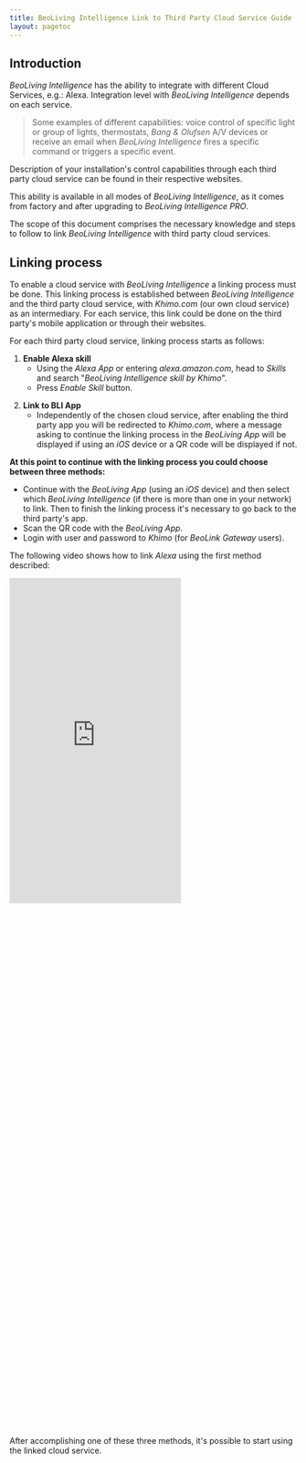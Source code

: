 ```yaml
---
title: BeoLiving Intelligence Link to Third Party Cloud Service Guide
layout: pagetoc
---
```


## Introduction

_BeoLiving Intelligence_ has the ability to integrate with different Cloud Services, e.g.: Alexa. Integration level with 
_BeoLiving Intelligence_ depends on each service.
> Some examples of different capabilities: voice control of specific light or group of lights,
thermostats, _Bang & Olufsen_ A/V devices or receive an email when _BeoLiving Intelligence_ fires a specific command or triggers a specific event. 

Description of your installation's control capabilities through each third party cloud service can be found in their respective websites. 

This ability is available in all modes of _BeoLiving Intelligence_, as it comes from factory and after upgrading to _BeoLiving Intelligence PRO_.

The scope of this document comprises the necessary knowledge and steps to follow to link _BeoLiving Intelligence_ with third party cloud services.

## Linking process

To enable a cloud service with _BeoLiving Intelligence_ a linking process must be done. This linking process is established between _BeoLiving 
Intelligence_ and the third party cloud service, with _Khimo.com_ (our own cloud service) as an intermediary. For each service, this link could be
done on the third party's mobile application or through their websites.

For each third party cloud service, linking process starts as follows:

1. **Enable Alexa skill** 
    - Using the _Alexa App_ or entering _alexa.amazon.com_, head to _Skills_ and search "_BeoLiving Intelligence skill by Khimo_".
    - Press _Enable Skill_ button.

<!--
+ **IFTTT**: using _IFTTT_ App or entering at _ifttt.com_, search by service "_BeoLink Gateway_". Press _Connect_ button.
-->

2. **Link to BLI App**
    - Independently of the chosen cloud service, after enabling the third party app you will be redirected to _Khimo.com_, where a message asking to 
continue the linking process in the _BeoLiving App_ will be displayed if using an _iOS_ device or a QR code will be displayed if not.


**At this point to continue with the linking process you could choose between three methods:**

   - Continue with the _BeoLiving App_ (using an _iOS_ device) and then select which _BeoLiving Intelligence_ (if there is more than one in
your network) to link. Then to finish the linking process it's necessary to go back to the third party's app. 
   - Scan the QR code with the _BeoLiving App_.
   - Login with user and password to _Khimo_ (for _BeoLink Gateway_ users). 

The following video shows how to link _Alexa_ using the first method described:

<div class="row justify-content-center">
  <div class="col-sm-5">     
	<div class="embed-responsive" style="padding-bottom: 179%;">
	  <iframe class="embed-responsive-item" src="https://www.youtube.com/embed/W_4cyvD2Q1Q?autoplay=1&loop=1&playlist=W_4cyvD2Q1Q"  frameborder="0" height="570" allow="autoplay; encrypted-media" allowfullscreen></iframe>
	</div>
  </div>
</div>
<br>

After accomplishing one of these three methods, it's possible to start using the linked cloud service.

